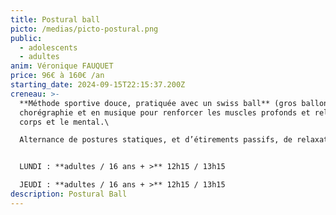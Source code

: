 ```yaml
---
title: Postural ball
picto: /medias/picto-postural.png
public:
  - adolescents
  - adultes
anim: Véronique FAUQUET
price: 96€ à 160€ /an
starting_date: 2024-09-15T22:15:37.200Z
creneau: >-
  **Méthode sportive douce, pratiquée avec un swiss ball** (gros ballon), en
  chorégraphie et en musique pour renforcer les muscles profonds et relaxer le
  corps et le mental.\

  Alternance de postures statiques, et d’étirements passifs, de relaxation sans contraction musculaire.


  LUNDI : **adultes / 16 ans + >** 12h15 / 13h15

  JEUDI : **adultes / 16 ans + >** 12h15 / 13h15
description: Postural Ball
---
```

